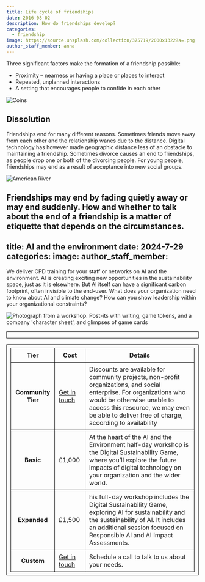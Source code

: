 ```yaml
---
title: Life cycle of friendships
date: 2016-08-02
description: How do friendships develop?
categories:
  - friendship
image: https://source.unsplash.com/collection/375719/2000x1322?a=.png
author_staff_member: anna
---
```

Three significant factors make the formation of a friendship possible:

* Proximity – nearness or having a place or places to interact
* Repeated, unplanned interactions
* A setting that encourages people to confide in each other

![Coins](https://source.unsplash.com/random/1500x1000)

## Dissolution
Friendships end for many different reasons. Sometimes friends move away from each other and the relationship wanes due to the distance. Digital technology has however made geographic distance less of an obstacle to maintaining a friendship. Sometimes divorce causes an end to friendships, as people drop one or both of the divorcing people. For young people, friendships may end as a result of acceptance into new social groups.

![American River](https://source.unsplash.com/random/1500x1001)

Friendships may end by fading quietly away or may end suddenly. How and whether to talk about the end of a friendship is a matter of etiquette that depends on the circumstances.
---
title: AI and the environment
date: 2024-7-29
categories:
image:
author_staff_member:
---
We deliver CPD training for your staff or networks on AI and the environment. AI is creating exciting new opportunities in the sustainability space, just as it is elsewhere. But AI itself can have a significant carbon footprint, often invisible to the end-user. What does your organization need to know about AI and climate change? How can you show leadership within your organizational constraints?

<img src="https://i.ibb.co/vBjv8tB/Game-workshop-pic-1.jpg" alt="Photograph from a workshop. Post-its with writing, game tokens, and a company 'character sheet', and glimpses of game cards" border="0">

<html>
<style>
table, th, td {
  border:0.5px solid black;
  padding: 8px 10px;
}
</style>
<body>

<table style="width:100%">
<table>
    <tr>
    <th scope="col">Tier</th>
    <th scope="col">Cost</th>
    <th scope="col">Details</th>
  </tr>
  <tr>
    <th scope="row">Community Tier</th>
    <td><a href="https://nat17-hue.github.io/Carbon-Site-Builder---https-SustainableOfferProject/contact/">Get in touch</a></td>
    <td>Discounts are available for community projects, non-profit organizations, and social enterprise. For organizations who would be otherwise unable to access this resource, we may even be able to deliver free of charge, according to availability</td>
  </tr>
  <tr>
    <th scope="row">Basic</th>
    <td>£1,000</td>
    <td>At the heart of the AI and the Environment half-day workshop is the Digital Sustainability Game, where you’ll explore the future impacts of digital technology on your organization and the wider world.</td>
  </tr>
  <tr>
    <th scope="row">Expanded</th>
    <td>£1,500</td>
    <td>his full-day workshop includes the Digital Sustainability Game, exploring AI for sustainability and the sustainability of AI. It includes an additional session focused on Responsible AI and AI Impact Assessments. </td>
  </tr>
 <tr>
    <th scope="row">Custom</th>
    <td><a href="https://nat17-hue.github.io/Carbon-Site-Builder---https-SustainableOfferProject/contact/">Get in touch</a></td>
    <td>Schedule a call to talk to us about your needs.</td>
  </tr>
</table>


